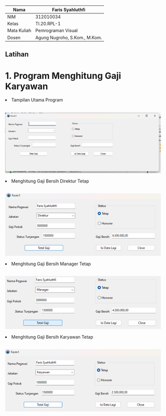 | Nama       | Faris Syahluthfi               |
| ---------- | ------------------------------ |
| NIM        | 312010034                      |
| Kelas      | TI.20.RPL-1                    |
| Mata Kuliah| Pemrograman Visual             |
| Dosen      | Agung Nugroho, S.Kom., M.Kom.  |

## Latihan
# 1. Program Menghitung Gaji Karyawan

<li>Tampilan Utama Program</li></br>

![Utama](Gambar/Utama.png)</p>

<li>Menghitung Gaji Bersih Direktur Tetap</li></br>

![Direktur Tetap](Gambar/Direktur%20Tetap.png)</p>

<li>Menghitung Gaji Bersih Manager Tetap</li></br>

![Manager Tetap](Gambar/Manager%20Tetap.png)</p>

<li>Menghitung Gaji Bersih Karyawan Tetap</li></br>

![Karyawan Tetap](Gambar/Karyawan%20Tetap.png)</p>

